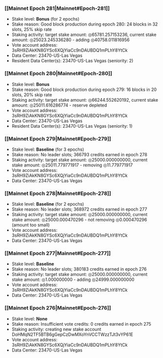 ### [[Mainnet Epoch 281|Mainnet#Epoch-281]]
* Stake level: **Bonus** (for 2 epochs)
* Stake reason: Good block production during epoch 280: 24 blocks in 32 slots, 25% skip rate
* Staking activity: target stake amount: ◎65781.257153236, current stake amount: ◎25023.245336280 - adding ◎40758.011816956
* Vote account address: 3sRH9ZiAkKN8GYSc6XQjYiaCc9nDAUBDQ1mPLhY8YtCk
* Data Center: 23470-US-Las Vegas
* Resident Data Center(s): 23470-US-Las Vegas (seniority: 2)
### [[Mainnet Epoch 280|Mainnet#Epoch-280]]
* Stake level: **Bonus**
* Stake reason: Good block production during epoch 279: 16 blocks in 20 slots, 20% skip rate
* Staking activity: target stake amount: ◎66244.552620192, current stake amount: ◎25011.616286774 - reserve depleted
* Vote account address: 3sRH9ZiAkKN8GYSc6XQjYiaCc9nDAUBDQ1mPLhY8YtCk
* Data Center: 23470-US-Las Vegas
* Resident Data Center(s): 23470-US-Las Vegas (seniority: 1)
### [[Mainnet Epoch 279|Mainnet#Epoch-279]]
* Stake level: **Baseline** (for 3 epochs)
* Stake reason: No leader slots; 366793 credits earned in epoch 278
* Staking activity: target stake amount: ◎25000.000000000, current stake amount: ◎25011.779771917 - removing ◎11.779771917
* Vote account address: 3sRH9ZiAkKN8GYSc6XQjYiaCc9nDAUBDQ1mPLhY8YtCk
* Data Center: 23470-US-Las Vegas
### [[Mainnet Epoch 278|Mainnet#Epoch-278]]
* Stake level: **Baseline** (for 2 epochs)
* Stake reason: No leader slots; 368972 credits earned in epoch 277
* Staking activity: target stake amount: ◎25000.000000000, current stake amount: ◎25000.000470296 - not removing ◎0.000470296 (amount too small)
* Vote account address: 3sRH9ZiAkKN8GYSc6XQjYiaCc9nDAUBDQ1mPLhY8YtCk
* Data Center: 23470-US-Las Vegas
### [[Mainnet Epoch 277|Mainnet#Epoch-277]]
* Stake level: **Baseline**
* Stake reason: No leader slots; 380183 credits earned in epoch 276
* Staking activity: target stake amount: ◎25000.000000000, current stake amount: ◎1.000000000 - adding ◎24999.000000000
* Vote account address: 3sRH9ZiAkKN8GYSc6XQjYiaCc9nDAUBDQ1mPLhY8YtCk
* Data Center: 23470-US-Las Vegas
### [[Mainnet Epoch 276|Mainnet#Epoch-276]]
* Stake level: **None**
* Stake reason: Insufficient vote credits: 0 credits earned in epoch 275
* Staking activity: creating new stake account DoHMqN2TF5BTB6gGepCzDwMXoYnVCCTWzzTJt3vYP61E
* Vote account address: 3sRH9ZiAkKN8GYSc6XQjYiaCc9nDAUBDQ1mPLhY8YtCk
* Data Center: 23470-US-Las Vegas